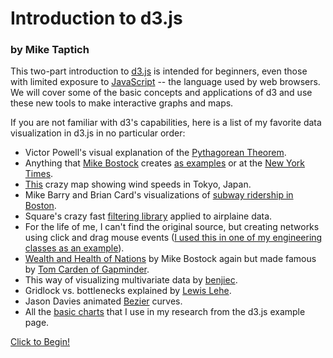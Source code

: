 <h1>Introduction to d3.js</h1>
<h3>by Mike Taptich</h3>

<p>This two-part introduction to <a href="http://d3js.org/" target="_blank">d3.js</a> is intended for beginners, even those with limited exposure to <a href="http://www.codecademy.com/en/tracks/javascript" target="_blank">JavaScript</a> -- the language used by web browsers.  We will cover some of the basic concepts and applications of d3 and use these new tools to make interactive graphs and maps.</p>

<p> If you are not familiar with d3's capabilities, here is a list of my favorite data visualization in d3.js in no particular order:</p>
  <ul>
    <li>Victor Powell's visual explanation of the <a href="http://setosa.io/pythagorean/" target="_blank">Pythagorean Theorem</a>.</li>
    <li>Anything that <a href="http://bost.ocks.org/mike/" target="_blank">Mike Bostock</a> creates <a href="http://bl.ocks.org/mbostock" target="_blank">as examples</a> or at the <a href="http://www.nytimes.com/interactive/2013/09/25/sports/americas-cup-course.html" target="_blank">New York Times</a>.</li>
    <li><a href="http://air.nullschool.net/" target="_blank">This</a> crazy map showing wind speeds in Tokyo, Japan.</li>
    <li>Mike Barry and Brian Card's visualizations of <a href="http://mbtaviz.github.io/" target="_blank">subway ridership in Boston</a>.</li>
    <li>Square's crazy fast <a href="http://square.github.io/crossfilter/" target="_blank">filtering library</a> applied to airplaine data.</li>
    <li>For the life of me, I can't find the original source, but creating networks using click and drag mouse events (<a href="http://ce11gsi.appspot.com/stylesheets/process_LCA.html" target="_blank">I used this in one of my engineering classes as an example</a>). </li>
    <li><a href="http://bost.ocks.org/mike/nations/" target="_blank">Wealth and Health of Nations</a> by Mike Bostock again but made famous by <a href="http://www.ted.com/talks/hans_rosling_shows_the_best_stats_you_ve_ever_seen" target="_blank">Tom Carden of Gapminder</a>. </li>
    <li>This way of visualizing multivariate data by <a href="http://benjiec.github.io/scatter-matrix/demo/demo.html" target="_blank">benjiec</a>.</li>
    <li>Gridlock vs. bottlenecks explained by <a href="http://setosa.io/blog/2014/09/02/gridlock/" target="_blank">Lewis Lehe</a>.</li>
    <li>Jason Davies animated <a href="http://www.jasondavies.com/animated-bezier/" target="_blank">Bezier</a> curves. </li>
    <li>All the <a href="https://github.com/mbostock/d3/wiki/Gallery#basic-charts" target="_blank">basic charts</a> that I use in my research from the d3.js example page.</li>

  </ul>

<p><a href="http://mtaptich.github.io/d3-lessons/" >Click to Begin!</button> </p>
